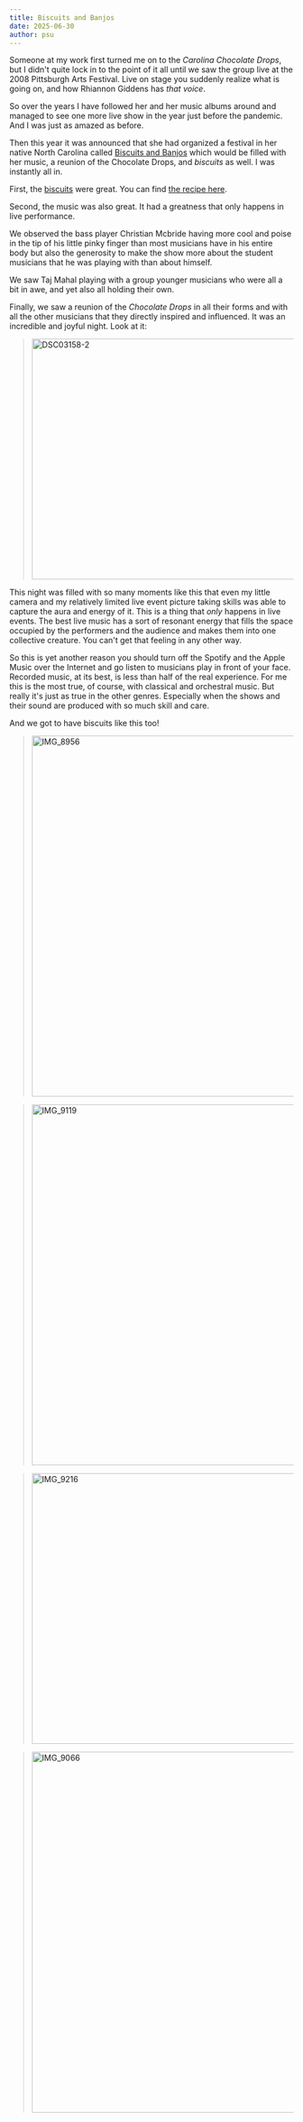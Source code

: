 ```yaml
---
title: Biscuits and Banjos
date: 2025-06-30
author: psu
---
```


Someone at my work first turned me on to the _Carolina Chocolate Drops_, but I didn't
quite lock in to the point of it all until we saw the group live at the 2008 Pittsburgh
Arts Festival. Live on stage you suddenly realize what is going on, and how Rhiannon
Giddens has _that voice_.

So over the years I have followed her and her music albums around and managed to see one
more live show in the year just before the pandemic. And I was just as amazed as before.

Then this year it was announced that she had organized a festival in her native North
Carolina called [Biscuits and Banjos](https://www.biscuitsandbanjos.com) which would be
filled with her music, a reunion of the Chocolate Drops, and _biscuits_ as well. I was
instantly all in.

First, the [biscuits](https://www.flickr.com/photos/79904144@N00/54621951641/in/dateposted-public/) were great. You can find [the recipe
here](https://www.bbc.com/travel/article/20250509-the-flawless-biscuit-that-took-years-to-master).

Second, the music was also great. It had a greatness that only happens in live performance.

We observed the bass player Christian Mcbride having more cool and poise in the tip of his
little pinky finger than most musicians have in his entire body but also the generosity to
make the show more about the student musicians that he was playing with than about himself.

We saw Taj Mahal playing with a group younger musicians who were all a bit in awe, and yet
also all holding their own.

Finally, we saw a reunion of the _Chocolate Drops_ in all their forms and with all the
other musicians that they directly inspired and influenced. It was an incredible and
joyful night. Look at it:

> <a data-flickr-embed="true"
href="https://www.flickr.com/photos/79904144@N00/54480256396/in/dateposted-public/"
title="DSC03158-2"><img
src="https://live.staticflickr.com/65535/54480256396_eff6bd80b8_z.jpg" width="640"
height="427" alt="DSC03158-2"/></a>

This night was filled with so many moments like this that even my little camera and my
relatively limited live event picture taking skills was able to capture the aura and
energy of it. This is a thing that _only_ happens in live events. The best live music has
a sort of resonant energy that fills the space occupied by the performers and the audience
and makes them into one collective creature. You can't get that feeling in any other way.

So this is yet another reason you should turn off the Spotify and the Apple Music over the
Internet and go listen to musicians play in front of your face. Recorded music, at its
best, is less than half of the real experience. For me this is the most true, of course,
with classical and orchestral music. But really it's just as true in the other genres.
Especially when the shows and their sound are produced with so much skill and care.

And we got to have biscuits like this too!

> <a data-flickr-embed="true"
href="https://www.flickr.com/photos/79904144@N00/54621078222/in/dateposted-public/"
title="IMG_8956"><img
src="https://live.staticflickr.com/65535/54621078222_da9edb1d19_z.jpg" width="480"
height="640" alt="IMG_8956"/></a>

> <a data-flickr-embed="true"
href="https://www.flickr.com/photos/79904144@N00/54621951641/in/dateposted-public/"
title="IMG_9119"><img
src="https://live.staticflickr.com/65535/54621951641_6cee87e63d_z.jpg" width="640"
height="640" alt="IMG_9119"/></a>

> <a data-flickr-embed="true"
href="https://www.flickr.com/photos/79904144@N00/54621078197/in/dateposted-public/"
title="IMG_9216"><img
src="https://live.staticflickr.com/65535/54621078197_54eec1d02f_z.jpg" width="640"
height="480" alt="IMG_9216"/></a>

> <a data-flickr-embed="true"
href="https://www.flickr.com/photos/79904144@N00/54621078212/in/dateposted-public/"
title="IMG_9066"><img
src="https://live.staticflickr.com/65535/54621078212_eb31ff0eb8_z.jpg" width="640"
height="640" alt="IMG_9066"/></a>
